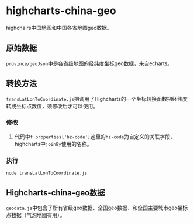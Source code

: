 # highcharts-china-geo

highchairs中国地图和中国各省地图geo数据。

## 原始数据

`province/geoJson`中是各省级地图的经纬度坐标geo数据，来自echarts。

## 转换方法

`transLatLonToCoordinate.js`把调用了Highcharts的一个坐标转换函数把经纬度转成坐标点数值，须修改后才可以使用。

### 修改
1. 代码中`f.properties['hz-code']`这里的`hz-code`为自定义的关联字段，highcharts中`joinBy`使用的名称。

### 执行
`node transLatLonToCoordinate.js`

## Highcharts-china-geo数据

`geodata.js`中包含了所有省级geo数据、全国geo数据、和全国主要城市geo坐标点数据（气泡地图有用）。